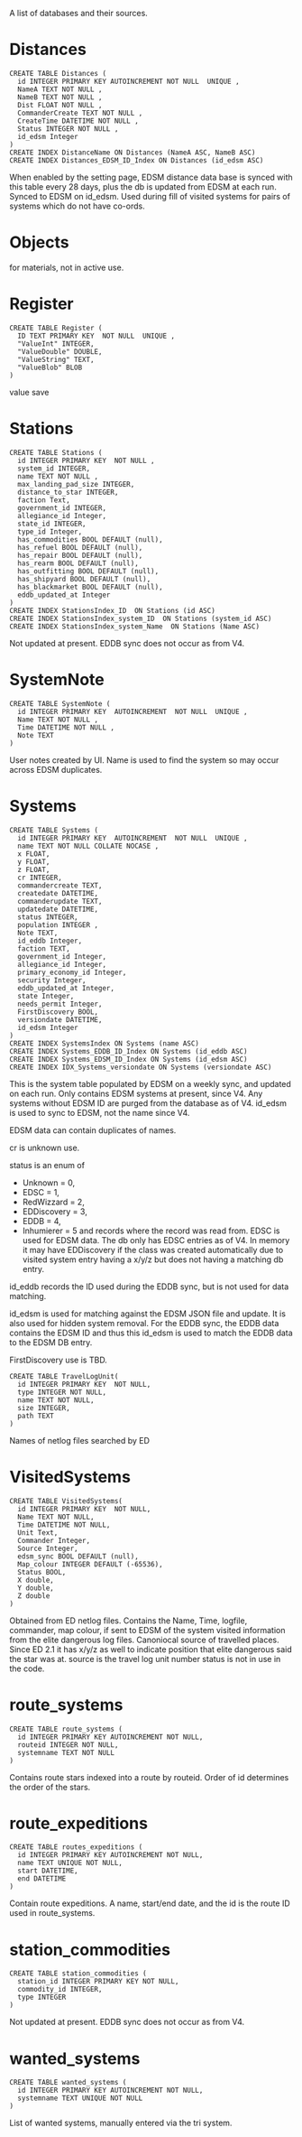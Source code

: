 A list of databases and their sources.

# Distances

```
CREATE TABLE Distances (
  id INTEGER PRIMARY KEY AUTOINCREMENT NOT NULL  UNIQUE ,
  NameA TEXT NOT NULL , 
  NameB TEXT NOT NULL , 
  Dist FLOAT NOT NULL , 
  CommanderCreate TEXT NOT NULL , 
  CreateTime DATETIME NOT NULL , 
  Status INTEGER NOT NULL , 
  id_edsm Integer
)
CREATE INDEX DistanceName ON Distances (NameA ASC, NameB ASC)
CREATE INDEX Distances_EDSM_ID_Index ON Distances (id_edsm ASC)
```

When enabled by the setting page, EDSM distance data base is synced with this table every 28 days, plus the db is updated from EDSM at each run.  Synced to EDSM on id_edsm.  Used during fill of visited systems for pairs of systems which do not have co-ords.

# Objects
for materials, not in active use. 

# Register
```
CREATE TABLE Register (
  ID TEXT PRIMARY KEY  NOT NULL  UNIQUE , 
  "ValueInt" INTEGER, 
  "ValueDouble" DOUBLE, 
  "ValueString" TEXT, 
  "ValueBlob" BLOB
)
```

value save

# Stations
```
CREATE TABLE Stations (
  id INTEGER PRIMARY KEY  NOT NULL ,
  system_id INTEGER, 
  name TEXT NOT NULL ,   
  max_landing_pad_size INTEGER, 
  distance_to_star INTEGER, 
  faction Text, 
  government_id INTEGER, 
  allegiance_id Integer,  
  state_id INTEGER, 
  type_id Integer, 
  has_commodities BOOL DEFAULT (null), 
  has_refuel BOOL DEFAULT (null), 
  has_repair BOOL DEFAULT (null), 
  has_rearm BOOL DEFAULT (null), 
  has_outfitting BOOL DEFAULT (null),  
  has_shipyard BOOL DEFAULT (null), 
  has_blackmarket BOOL DEFAULT (null),   
  eddb_updated_at Integer 
)
CREATE INDEX StationsIndex_ID  ON Stations (id ASC)
CREATE INDEX StationsIndex_system_ID  ON Stations (system_id ASC)
CREATE INDEX StationsIndex_system_Name  ON Stations (Name ASC)
```

Not updated at present.  EDDB sync does not occur as from V4.

# SystemNote
```
CREATE TABLE SystemNote (
  id INTEGER PRIMARY KEY  AUTOINCREMENT  NOT NULL  UNIQUE , 
  Name TEXT NOT NULL , 
  Time DATETIME NOT NULL , 
  Note TEXT
)
```

User notes created by UI.  Name is used to find the system so may occur across EDSM duplicates.

# Systems
```
CREATE TABLE Systems (
  id INTEGER PRIMARY KEY  AUTOINCREMENT  NOT NULL  UNIQUE ,
  name TEXT NOT NULL COLLATE NOCASE ,
  x FLOAT,
  y FLOAT,
  z FLOAT,
  cr INTEGER,
  commandercreate TEXT,
  createdate DATETIME,
  commanderupdate TEXT,
  updatedate DATETIME,
  status INTEGER,
  population INTEGER ,
  Note TEXT,
  id_eddb Integer,
  faction TEXT,
  government_id Integer,
  allegiance_id Integer,
  primary_economy_id Integer,
  security Integer,
  eddb_updated_at Integer,
  state Integer,
  needs_permit Integer,
  FirstDiscovery BOOL,
  versiondate DATETIME,
  id_edsm Integer
)
CREATE INDEX SystemsIndex ON Systems (name ASC)
CREATE INDEX Systems_EDDB_ID_Index ON Systems (id_eddb ASC)
CREATE INDEX Systems_EDSM_ID_Index ON Systems (id_edsm ASC)
CREATE INDEX IDX_Systems_versiondate ON Systems (versiondate ASC)
```

This is the system table populated by EDSM on a weekly sync, and updated on each run.  Only contains EDSM systems at present, since V4.  Any systems without EDSM ID are purged from the database as of V4.  id_edsm is used to sync to EDSM, not the name since V4.

EDSM data can contain duplicates of names.

cr is unknown use.

status is an enum of
 - Unknown = 0,
 - EDSC = 1,
 - RedWizzard = 2,
 - EDDiscovery = 3,
 - EDDB = 4, 
 - Inhumierer = 5
and records where the record was read from. 
EDSC is used for EDSM data.  The db only has EDSC entries as of V4.  In memory it may have EDDiscovery if the class was created automatically due to visited system entry having a x/y/z but does not having a matching db entry.

id_eddb records the ID used during the EDDB sync, but is not used for data matching. 

id_edsm is used for matching against the EDSM JSON file and update.  It is also used for hidden system removal. For the EDDB sync, the EDDB data contains the EDSM ID and thus this id_edsm is used to match the EDDB data to the EDSM DB entry.

FirstDiscovery use is TBD.

```
CREATE TABLE TravelLogUnit(
  id INTEGER PRIMARY KEY  NOT NULL,
  type INTEGER NOT NULL,
  name TEXT NOT NULL,
  size INTEGER,
  path TEXT
)
```

Names of netlog files searched by ED 

# VisitedSystems

```
CREATE TABLE VisitedSystems(
  id INTEGER PRIMARY KEY  NOT NULL,
  Name TEXT NOT NULL,
  Time DATETIME NOT NULL,
  Unit Text,
  Commander Integer,
  Source Integer,
  edsm_sync BOOL DEFAULT (null),
  Map_colour INTEGER DEFAULT (-65536),
  Status BOOL,
  X double,
  Y double,
  Z double
)
```

Obtained from ED netlog files.
Contains the Name, Time, logfile, commander, map colour, if sent to EDSM of the system visited information from the elite dangerous log files.
Canoniocal source of travelled places.
Since ED 2.1 it has x/y/z as well to indicate position that elite dangerous said the star was at.
source is the travel log unit number
status is not in use in the code.

# route_systems
```
CREATE TABLE route_systems (
  id INTEGER PRIMARY KEY AUTOINCREMENT NOT NULL, 
  routeid INTEGER NOT NULL, 
  systemname TEXT NOT NULL
)
```

Contains route stars indexed into a route by routeid.  Order of id determines the order of the stars.

# route_expeditions
```
CREATE TABLE routes_expeditions (
  id INTEGER PRIMARY KEY AUTOINCREMENT NOT NULL,
  name TEXT UNIQUE NOT NULL,
  start DATETIME,
  end DATETIME
)
```

Contain route expeditions.  A name, start/end date, and the id is the route ID used in route_systems.

# station_commodities
```
CREATE TABLE station_commodities (
  station_id INTEGER PRIMARY KEY NOT NULL,
  commodity_id INTEGER,
  type INTEGER
)
```

Not updated at present.  EDDB sync does not occur as from V4.

# wanted_systems
```
CREATE TABLE wanted_systems (
  id INTEGER PRIMARY KEY AUTOINCREMENT NOT NULL,
  systemname TEXT UNIQUE NOT NULL
)
```

List of wanted systems, manually entered via the tri system.





